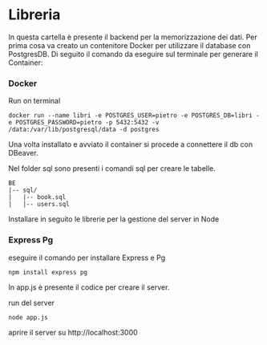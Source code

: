 # Libreria
In questa cartella è presente il backend per la memorizzazione dei dati.
Per prima cosa va creato un contenitore Docker per utilizzare il database con PostgresDB.
Di seguito il comando da eseguire sul terminale per generare il Container:
### Docker 

Run on terminal

```
docker run --name libri -e POSTGRES_USER=pietro -e POSTGRES_DB=libri -e POSTGRES_PASSWORD=pietro -p 5432:5432 -v /data:/var/lib/postgresql/data -d postgres
```

Una volta installato e avviato il container si procede a connettere il db con DBeaver.

Nel folder sql sono presenti i comandi sql per creare le tabelle.

```
BE
|-- sql/
|   |-- book.sql
|   |-- users.sql
```

Installare in seguito le librerie per la gestione del server in Node

### Express Pg

eseguire il comando per installare Express e Pg

```
npm install express pg
```

In app.js è presente il codice per creare il server.


run del server

```
node app.js
```
aprire il server su http://localhost:3000


